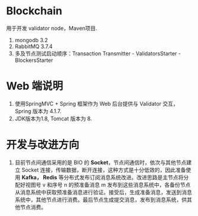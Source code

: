 # Blockchain
用于开发 validator node，Maven项目.
1. mongodb 3.2
2. RabbitMQ 3.7.4
3. 多及节点测试启动顺序：Transaction Transmitter - ValidatorsStarter - BlockersStarter

# Web 端说明
1. 使用SpringMVC + Spring 框架作为 Web 后台提供与 Validator 交互， Spring 版本为 4.1.7.
2. JDK版本为1.8, Tomcat 版本为 8.

# 开发与改进方向
1. 目前节点间通信采用的是 BIO 的 **Socket**，节点间通信时，依次与其他节点建立 Socket 连接，传输数据，断开连接，这种方式是十分低效的，因此准备使用 **Kafka， Redis** 等分布式发布订阅消息系统改进。改进思路是主节点将分配好视图号 v 和序号 n 的预准备消息 m 发布到这些消息系统中，各备份节点从消息系统中获取预准备消息进行验证。接受后，生成准备消息，发送到消息系统中，其他节点进行消费。最后节点生成提交消息，发布到消息系统，供其他节点消费。
 
